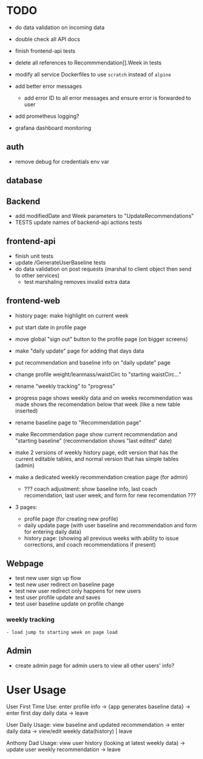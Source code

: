 # TODO

- do data validation on incoming data
- double check all API docs
- finish frontend-api tests

- delete all references to Recommmendation[].Week in tests
- modify all service Dockerfiles to use `scratch` instead of `alpine`
- add better error messages
    - add error ID to all error messages and ensure error is forwarded to user
- add prometheus logging?
- grafana dashboard monitoring


## auth
- remove debug for credentials env var

## database


## Backend
- add modifiedDate and Week parameters to "UpdateRecommendations"
- TESTS update names of backend-api actions tests

## frontend-api
- finish unit tests
- update /GenerateUserBaseline tests
- do data validation on post requests (marshal to client object then send to other services)
    - test marshaling removes invalid extra data

## frontend-web
- history page: make highlight on current week
- put start date in profile page
- move global "sign out" button to the profile page (on bigger screens)
- make "daily update" page for adding that days data
- put recommendation and baseline info on "daily update" page
- change profile weight/leanmass/waistCirc to "starting waistCirc..."
- rename "weekly tracking" to "progress"
- progress page shows weekly data and on weeks recommendation was made shows the recomendation below that week (like a new table inserted)
- rename baseline page to "Recommendation page" 
- make Recommendation page show current recommendation and "starting baseline" (recommendation shows "last edited" date)
- make 2 versions of weekly history page, edit version that has the current editable tables, and normal version that has simple tables (admin)
- make a dedicated weekly recommendation creation page (for admin)
    - ??? coach adjustment: show baseline info, last coach recomendation, last user week, and form for new recomendation ???

- 3 pages:
    - profile page (for creating new profile)
    - daily update page (with user baseline and recommendation and form for entering daily data)
    - history page:  (showing all previous weeks with ability to issue corrections, and coach recommendations if present)

## Webpage
- test new user sign up flow
- test new user redirect on baseline page
- test new user redirect only happens for new users
- test user profile update and saves
- test user baseline update on profile change
### weekly tracking
    - load jump to starting week on page load


## Admin
- create admin page for admin users to view all other users' info?



# User Usage
User First Time Use:
enter profile info -> {app generates baseline data} -> enter first day daily data -> leave

User Daily Usage:
view baseline and updated recommendation -> enter daily data -> view/edit weekly data(history) | leave

Anthony Dad Usage:
view user history (looking at latest weekly data) -> update user weekly recommendation -> leave
